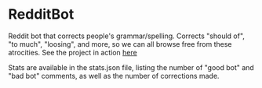 # RedditBot
Reddit bot that corrects people's grammar/spelling.
Corrects "should of", "to much", "loosing", and more, so we can all browse free from these atrocities.
See the project in action [here](https://www.reddit.com/user/ammonium_bot)

Stats are available in the stats.json file, listing the number of "good bot" and "bad bot" comments, as well as the number of corrections made.
